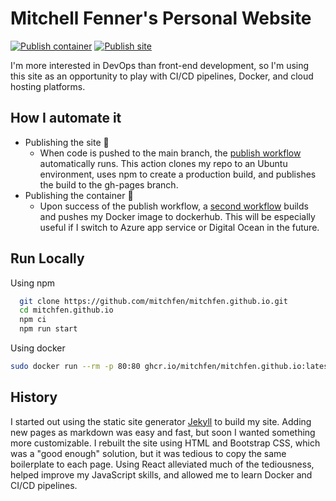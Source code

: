 # Mitchell Fenner's Personal Website

[![Publish container](https://github.com/mitchfen/mitchfen.github.io/actions/workflows/publishContainer.yaml/badge.svg)](https://github.com/mitchfen/mitchfen.github.io/actions/workflows/publishContainer.yaml)
[![Publish site](https://github.com/mitchfen/mitchfen.github.io/actions/workflows/publishSite.yaml/badge.svg)](https://github.com/mitchfen/mitchfen.github.io/actions/workflows/publishSite.yaml)

I'm more interested in DevOps than front-end development, so I'm using this site as an opportunity to play with CI/CD pipelines, Docker, and cloud hosting platforms.

## How I automate it

- Publishing the site 🚀
  - When code is pushed to the main branch, the [publish workflow](https://github.com/mitchfen/mitchfen.github.io/actions/workflows/publish.yaml) automatically runs. This action clones my repo to an Ubuntu environment, uses npm to create a production build, and publishes the build to the gh-pages branch.
- Publishing the container 🐳
  - Upon success of the publish workflow, a [second workflow](https://github.com/mitchfen/mitchfen.github.io/actions/workflows/docker-push.yml) builds and pushes my Docker image to dockerhub. This will be especially useful if I switch to Azure app service or Digital Ocean in the future.

## Run Locally

Using npm

```bash
  git clone https://github.com/mitchfen/mitchfen.github.io.git
  cd mitchfen.github.io
  npm ci
  npm run start
```

Using docker

```bash
sudo docker run --rm -p 80:80 ghcr.io/mitchfen/mitchfen.github.io:latest
```

## History

I started out using the static site generator [Jekyll](https://github.com/jekyll/jekyll) to build my site.
Adding new pages as markdown was easy and fast, but soon I wanted something more customizable.
I rebuilt the site using HTML and Bootstrap CSS, which was a "good enough" solution, but it was tedious to copy the same boilerplate to each page.
Using React alleviated much of the tediousness, helped improve my JavaScript skills, and allowed me to learn Docker and CI/CD pipelines.
